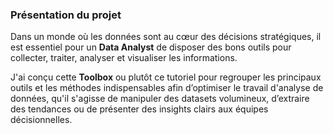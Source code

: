 ### Présentation du projet

Dans un monde où les données sont au cœur des décisions stratégiques, il est essentiel pour un **Data Analyst** de disposer des bons outils pour collecter, traiter, analyser et visualiser les informations. 

J'ai conçu cette **Toolbox** ou plutôt ce tutoriel pour regrouper les principaux outils et les méthodes indispensables afin d’optimiser le travail d'analyse de données, qu'il s'agisse de manipuler des datasets volumineux, d’extraire des tendances ou de présenter des insights clairs aux équipes décisionnelles.  

